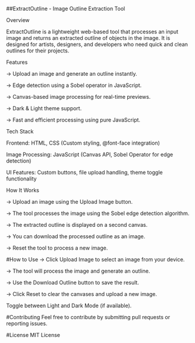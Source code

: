 ##ExtractOutline - Image Outline Extraction Tool

Overview

ExtractOutline is a lightweight web-based tool that processes an input image and returns an extracted outline of objects in the image. It is designed for artists, designers, and developers who need quick and clean outlines for their projects.

Features

->  Upload an image and generate an outline instantly.

->  Edge detection using a Sobel operator in JavaScript.

->  Canvas-based image processing for real-time previews.

->  Dark & Light theme support.

->  Fast and efficient processing using pure JavaScript.

Tech Stack

Frontend: HTML, CSS (Custom styling, @font-face integration)

Image Processing: JavaScript (Canvas API, Sobel Operator for edge detection)

UI Features: Custom buttons, file upload handling, theme toggle functionality

How It Works

-> Upload an image using the Upload Image button.

-> The tool processes the image using the Sobel edge detection algorithm.

-> The extracted outline is displayed on a second canvas.

-> You can download the processed outline as an image.

-> Reset the tool to process a new image.

#How to Use
-> Click Upload Image to select an image from your device.

-> The tool will process the image and generate an outline.

-> Use the Download Outline button to save the result.

-> Click Reset to clear the canvases and upload a new image.

Toggle between Light and Dark Mode (if available).

#Contributing
Feel free to contribute by submitting pull requests or reporting issues.

#License
MIT License
